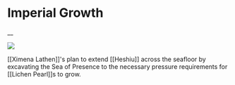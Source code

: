 <!-- wiki-header-section:start -->
# Imperial Growth
__



<img src="wiki_images/.png"><i></i></img>

<!-- wiki-header-section:end -->

<!-- not-for-live-publishing:start -->
<!-- obsidian-pull:start -->
[[Ximena Lathen]]'s plan to extend [[Heshiu]] across the seafloor by excavating the Sea of Presence to the necessary pressure requirements for [[Lichen Pearl]]s to grow.
<!-- obsidian-pull:end -->
<!-- not-for-live-publishing:end -->